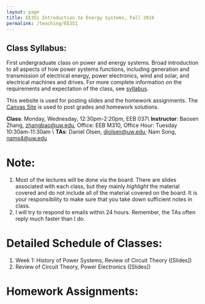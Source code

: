 ```yaml
---
layout: page
title: EE351 Introduction to Energy Systems, Fall 2016
permalink: /teaching/EE351
---
```

## Class Syllabus:
First undergraduate class on power and energy systems. Broad introduction to all aspects of how power systems functions, including generation and transmission of electrical energy, power electronics, wind and solar, and electrical machines and drives. For more complete information on the requirements and expectation of the class, see [syllabus](https://www.dropbox.com/s/drchussda6x7msg/syllabus.pdf?dl=1).

This website is used for posting slides and the homework assignments. The [Canvas Site](https://canvas.uw.edu/courses/1064480) is used to post grades and homework solutions. 

**Class**: Monday, Wednesday, 12:30pm-2:20pm, EEB 037\\
**Instructor**: Baosen Zhang, zhangbao@uw.edu, Office: EEB M310, Office Hour: Tuesday 10:30am-11:30am \\
**TAs**: Daniel Olsen, djolsen@uw.edu; Nam Song, nams4@uw.edu

# Note:
1. Most of the lectures will be done via the board. There are slides associated with each class, but they mainly *highlight* the material covered and do not include all of the material covered on the board. It is your responsibility to make sure that you take down sufficient notes in class.
2. I will try to respond to emails within 24 hours. Remember, the TAs often reply much faster than I do.

# Detailed Schedule of Classes:
1. Week 1: History of Power Systems, Review of Circuit Theory ([Slides])
2. Review of Circuit Theory, Power Electronics ([Slides])

# Homework Assignments:
